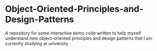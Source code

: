 # Object-Oriented-Principles-and-Design-Patterns
A repository for some interactive demo code written to help myself understand new object-oriented principles and design patterns that I am currently studying at university.
